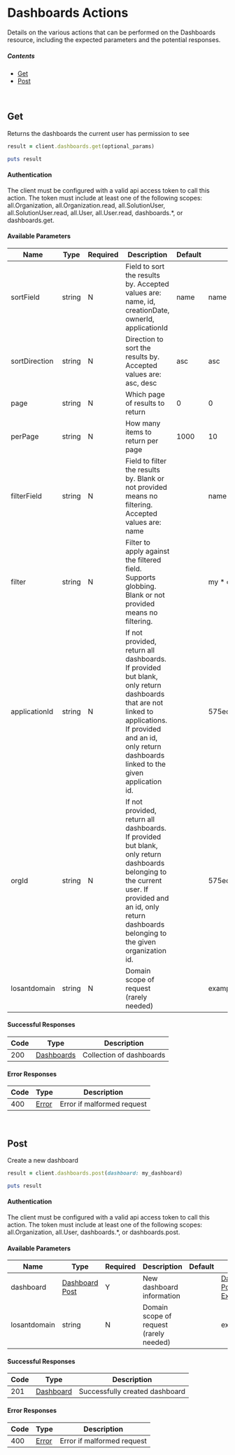 # Dashboards Actions

Details on the various actions that can be performed on the
Dashboards resource, including the expected
parameters and the potential responses.

##### Contents

*   [Get](#get)
*   [Post](#post)

<br/>

## Get

Returns the dashboards the current user has permission to see

```ruby
result = client.dashboards.get(optional_params)

puts result
```

#### Authentication
The client must be configured with a valid api access token to call this
action. The token must include at least one of the following scopes:
all.Organization, all.Organization.read, all.SolutionUser, all.SolutionUser.read, all.User, all.User.read, dashboards.*, or dashboards.get.

#### Available Parameters

| Name | Type | Required | Description | Default | Example |
| ---- | ---- | -------- | ----------- | ------- | ------- |
| sortField | string | N | Field to sort the results by. Accepted values are: name, id, creationDate, ownerId, applicationId | name | name |
| sortDirection | string | N | Direction to sort the results by. Accepted values are: asc, desc | asc | asc |
| page | string | N | Which page of results to return | 0 | 0 |
| perPage | string | N | How many items to return per page | 1000 | 10 |
| filterField | string | N | Field to filter the results by. Blank or not provided means no filtering. Accepted values are: name |  | name |
| filter | string | N | Filter to apply against the filtered field. Supports globbing. Blank or not provided means no filtering. |  | my * dashboard |
| applicationId | string | N | If not provided, return all dashboards. If provided but blank, only return dashboards that are not linked to applications. If provided and an id, only return dashboards linked to the given application id. |  | 575ec8687ae143cd83dc4a97 |
| orgId | string | N | If not provided, return all dashboards. If provided but blank, only return dashboards belonging to the current user. If provided and an id, only return dashboards belonging to the given organization id. |  | 575ece7e7ae143cd83dc4a9c |
| losantdomain | string | N | Domain scope of request (rarely needed) |  | example.com |

#### Successful Responses

| Code | Type | Description |
| ---- | ---- | ----------- |
| 200 | [Dashboards](_schemas.md#dashboards) | Collection of dashboards |

#### Error Responses

| Code | Type | Description |
| ---- | ---- | ----------- |
| 400 | [Error](_schemas.md#error) | Error if malformed request |

<br/>

## Post

Create a new dashboard

```ruby
result = client.dashboards.post(dashboard: my_dashboard)

puts result
```

#### Authentication
The client must be configured with a valid api access token to call this
action. The token must include at least one of the following scopes:
all.Organization, all.User, dashboards.*, or dashboards.post.

#### Available Parameters

| Name | Type | Required | Description | Default | Example |
| ---- | ---- | -------- | ----------- | ------- | ------- |
| dashboard | [Dashboard Post](_schemas.md#dashboard-post) | Y | New dashboard information |  | [Dashboard Post Example](_schemas.md#dashboard-post-example) |
| losantdomain | string | N | Domain scope of request (rarely needed) |  | example.com |

#### Successful Responses

| Code | Type | Description |
| ---- | ---- | ----------- |
| 201 | [Dashboard](_schemas.md#dashboard) | Successfully created dashboard |

#### Error Responses

| Code | Type | Description |
| ---- | ---- | ----------- |
| 400 | [Error](_schemas.md#error) | Error if malformed request |
